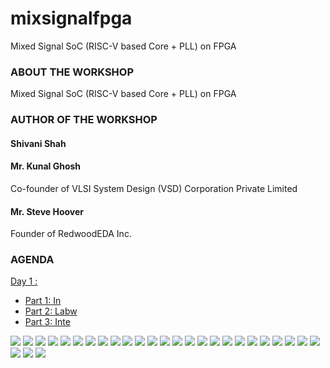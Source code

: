 # mixsignalfpga
Mixed Signal SoC (RISC-V based Core + PLL) on FPGA

### ABOUT THE WORKSHOP
Mixed Signal SoC (RISC-V based Core + PLL) on FPGA
### AUTHOR OF THE WORKSHOP
#### Shivani Shah
#### Mr. Kunal Ghosh
Co-founder of VLSI System Design (VSD) Corporation Private Limited
#### Mr. Steve Hoover
Founder of RedwoodEDA Inc.
### AGENDA
 [Day 1 : ](#Day1)
  * [Part 1: In](#Part1-Introduction-to-RISC-V-basic-keywords)
  * [Part 2: Labw](#Part2-Labwork-for-RISC-V-software-toolchain)
  * [Part 3: Inte](#Part3-Integer-number-representation)
 
![](mixfpga/mixfpga.png)
![](mixfpga/mixfpga_vfiles.png)
![](mixfpga/mixfpga_vfiles_rvmyth.png)
![](mixfpga/mixfpga_vfiles_gtkwave.png)
![](mixfpga/mixfpga_gtkwave_decimal.png)
![](mixfpga/mixfpga_gtkwave_analog.png)
![](mixfpga/mixfpga_vivado_project.png)
![](mixfpga/mixfpga_vivado_addfiles.png)
![](mixfpga/mixfpga_vivado_top_SoCv.png)
![](mixfpga/mixfpga_vivado_headerinrvmyth.png)
![](mixfpga/mixfpga_vivado_ippll.png)
![](mixfpga/mixfpga_vivado_ippllbufin.png)
![](mixfpga/mixfpga_vivado_ila.png)
![](mixfpga/mixfpga_vivado_tb.png)
![](mixfpga/mixfpga_vivado_runsimulation.png)
![](mixfpga2/mixfpga_vivado_frequencyanalog.png)
![](mixfpga2/mixfpga_vivado_constraint.png)
![](mixfpga2/mixfpga_vivado_synthesiscomplete.png)
![](mixfpga2/mixfpga_vivado_implementationfail.png)
![](mixfpga2/mixfpga_vivado_holdviolations.png)
![](mixfpga2/mixfpga_vivado_holdviolationspath70.png)
![](mixfpga2/mixfpga_vivado_holdviolationspath69.png)
![](mixfpga2/mixfpga_vivado_constrainedited.png)
![](mixfpga2/mixfpga_vivado_implementationcomplete.png)
![](mixfpga2/mixfpga_vivado_implementationcomplete2.png)
![](mixfpga2/mixfpga_vivado_generatebitstream.png)
![](mixfpga2/mixfpga_vivado_openmanager.png)
![](mixfpga2/mixfpga_vivado_noboard.png)

